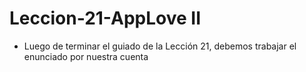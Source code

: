 # Leccion-21-AppLove II
- Luego de terminar el guiado de la Lección 21, debemos trabajar el enunciado por nuestra cuenta
